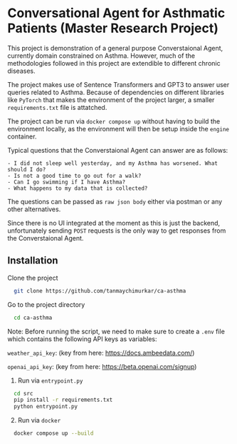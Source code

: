 
# Conversational Agent for Asthmatic Patients (Master Research Project)

This project is demonstration of a general purpose Converstaional Agent, currently
domain constrained on Asthma. However, much of the methodologies followed in this
project are extendible to different chronic diseases.

The project makes use of Sentence Transformers and GPT3 to answer user queries 
related to Asthma. Because of dependencies on different libraries like `PyTorch` that
makes the environment of the project larger, a smaller `requirements.txt` file is
attatched.

The project can be run via `docker compose up` without having to build the environment
locally, as the environment will then be setup inside the `engine` container.

Typical questions that the Converstaional Agent can answer are as follows:

    - I did not sleep well yesterday, and my Asthma has worsened. What should I do?
    - Is not a good time to go out for a walk?
    - Can I go swimming if I have Asthma?
    - What happens to my data that is collected?

The questions can be passed as `raw json body` either via postman or any other alternatives.

Since there is no UI integrated at the moment as this is just the backend, 
unfortunately sending `POST` requests is the only way to get responses from the 
Converstaional Agent.



## Installation

Clone the project

```bash
  git clone https://github.com/tanmaychimurkar/ca-asthma
```

Go to the project directory

```bash
  cd ca-asthma
```

Note: Before running the script, we need to make sure to create a `.env` file 
which contains the following API keys as variables:

`weather_api_key`: (key from here: https://docs.ambeedata.com/) 

`openai_api_key`: (key from here: https://beta.openai.com/signup)

1) Run via `entrypoint.py`

```bash
  cd src
  pip install -r requirements.txt
  python entrypoint.py
```

2) Run via `docker`

```bash
  docker compose up --build
```


